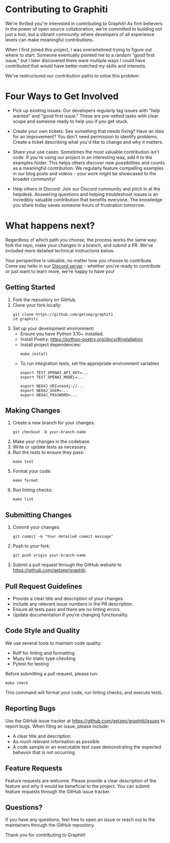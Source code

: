 # Contributing to Graphiti

We're thrilled you're interested in contributing to Graphiti! As firm believers in the power of open source collaboration, we're committed to building not just a tool, but a vibrant community where developers of all experience levels can make meaningful contributions.

When I first joined this project, I was overwhelmed trying to figure out where to start. Someone eventually pointed me to a random "good first issue," but I later discovered there were multiple ways I could have contributed that would have better matched my skills and interests.

We've restructured our contribution paths to solve this problem:

# Four Ways to Get Involved
- Pick up existing issues: Our developers regularly tag issues with "help wanted" and "good first issue." These are pre-vetted tasks with clear scope and someone ready to help you if you get stuck.

- Create your own tickets: See something that needs fixing? Have an idea for an improvement? You don't need permission to identify problems. Create a ticket describing what you'd like to change and why it matters.

- Share your use cases: Sometimes the most valuable contribution isn't code. If you're using our project in an interesting way, add it to the examples folder. This helps others discover new possibilities and counts as a meaningful contribution. We regularly feature compelling examples in our blog posts and videos - your work might be showcased to the broader community!

- Help others in Discord: Join our Discord community and pitch in at the helpdesk. Answering questions and helping troubleshoot issues is an incredibly valuable contribution that benefits everyone. The knowledge you share today saves someone hours of frustration tomorrow.

# What happens next?
Regardless of which path you choose, the process works the same way: fork the repo, make your changes in a branch, and submit a PR. We've included more detailed technical instructions below.

Your perspective is valuable, no matter how you choose to contribute. Come say hello in our [Discord server](https://discord.gg/2JbGZQZT)  - whether you're ready to contribute or just want to learn more, we're happy to have you!

## Getting Started

1. Fork the repository on GitHub.
2. Clone your fork locally:
   ```
   git clone https://github.com/getzep/graphiti
   cd graphiti
   ```
3. Set up your development environment:
   - Ensure you have Python 3.10+ installed.
   - Install Poetry: https://python-poetry.org/docs/#installation
   - Install project dependencies:
     ```
     make install
     ```
   - To run integration tests, set the appropriate environment variables
     ```
     export TEST_OPENAI_API_KEY=...
     export TEST_OPENAI_MODEL=...

     export NEO4J_URI=neo4j://...
     export NEO4J_USER=...
     export NEO4J_PASSWORD=...
     ```

## Making Changes

1. Create a new branch for your changes:
   ```
   git checkout -b your-branch-name
   ```
2. Make your changes in the codebase.
3. Write or update tests as necessary.
4. Run the tests to ensure they pass:
   ```
   make test
   ```
5. Format your code:
   ```
   make format
   ```
6. Run linting checks:
   ```
   make lint
   ```

## Submitting Changes

1. Commit your changes:
   ```
   git commit -m "Your detailed commit message"
   ```
2. Push to your fork:
   ```
   git push origin your-branch-name
   ```
3. Submit a pull request through the GitHub website to https://github.com/getzep/graphiti.

## Pull Request Guidelines

- Provide a clear title and description of your changes.
- Include any relevant issue numbers in the PR description.
- Ensure all tests pass and there are no linting errors.
- Update documentation if you're changing functionality.

## Code Style and Quality

We use several tools to maintain code quality:

- Ruff for linting and formatting
- Mypy for static type checking
- Pytest for testing

Before submitting a pull request, please run:

```
make check
```

This command will format your code, run linting checks, and execute tests.

## Reporting Bugs

Use the GitHub issue tracker at https://github.com/getzep/graphiti/issues to report bugs. When filing an issue, please include:

- A clear title and description
- As much relevant information as possible
- A code sample or an executable test case demonstrating the expected behavior that is not occurring

## Feature Requests

Feature requests are welcome. Please provide a clear description of the feature and why it would be beneficial to the project. You can submit feature requests through the GitHub issue tracker.

## Questions?

If you have any questions, feel free to open an issue or reach out to the maintainers through the GitHub repository.

Thank you for contributing to Graphiti!
